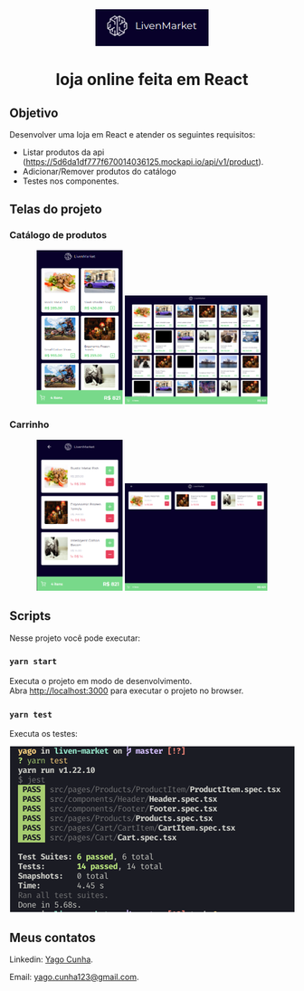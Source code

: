 <div align="center">
  <img width="auto" src=".github/liven-market-logo.png">
  <h1>loja online feita em React</h1>
</div>

## Objetivo
Desenvolver uma loja em React e atender os seguintes requisitos:
- Listar produtos da api (https://5d6da1df777f670014036125.mockapi.io/api/v1/product).
- Adicionar/Remover produtos do catálogo
- Testes nos componentes.

## Telas do projeto

### Catálogo de produtos
<div align="center">
	<img src="/.github/products-mobile.png" alt="products-mobile" style="width:30%"/>
  <img src="/.github/products-web.png" alt="products-web" style="width:50%"/>
</div>

### Carrinho
<div align="center">
	<img src="/.github/cart-mobile.png" alt="carrinho-mobile" style="width:30%"/>
  	<img src="/.github/cart-web.png" alt="carrinho-web" style="width:50%"/>
</div>

## Scripts

Nesse projeto você pode executar:

### `yarn start`

Executa o projeto em modo de desenvolvimento.\
Abra [http://localhost:3000](http://localhost:3000) para executar o projeto no browser.

### `yarn test`

Executa os testes:

<div align="center">
	<img src="/.github/tests.png" style="max-width:100%"/>
</div>

## Meus contatos
Linkedin: [Yago Cunha](https://www.linkedin.com/in/yagocunha/).

Email: [yago.cunha123@gmail.com](yago.cunha123@gmail.com).
